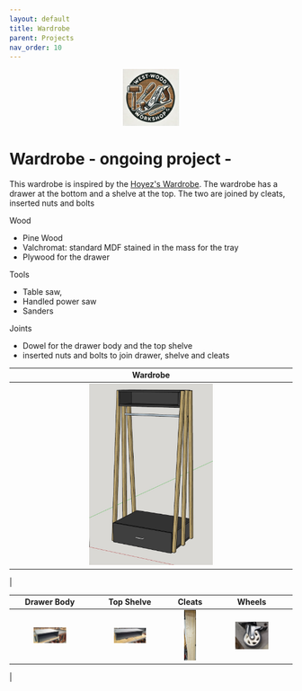 ```yaml
---
layout: default
title: Wardrobe
parent: Projects
nav_order: 10
---
```

<p align="center"> <img src="../media/www_logo.png" width="20%" height="20%"/> </p>

# Wardrobe - ongoing project -

This wardrobe is inspired by the [Hoyez's Wardrobe](https://www.lairdubois.fr/creations/16546-meuble-penderie.html). The wardrobe has a drawer at the bottom and a shelve at the top. The two are joined by cleats, inserted nuts and bolts

Wood
* Pine Wood
* Valchromat: standard MDF stained in the mass for the tray
* Plywood for the drawer


Tools
* Table saw,
* Handled power saw
* Sanders


Joints
* Dowel for the drawer body and the top shelve
* inserted nuts and bolts to join drawer, shelve and cleats


|                                                                 Wardrobe                                                                  |
|:-----------------------------------------------------------------------------------------------------------------------------------------:|
|          [<img alt="image" height="45%" src="/media/Wardrobe.jpg" width="45%"/>](https://garlatti.github.io/media/Wardrobe.jpg)           | 
|      



|                                                                  Drawer Body                                                                   |                                                                  Top Shelve                                                                  |                                                                Cleats                                                                |                                                                Wheels                                                                |
|:----------------------------------------------------------------------------------------------------------------------------------------------:|:--------------------------------------------------------------------------------------------------------------------------------------------:|:------------------------------------------------------------------------------------------------------------------------------------:|:------------------------------------------------------------------------------------------------------------------------------------:|
| [<img alt="image" height="45%" src="/media/Wardrobe_Drawer_Body.jpg" width="45%"/>](https://garlatti.github.io/media/Wardrobe_Drawer_Body.jpg) | [<img alt="image" height="45%" src="/media/Wardrobe_Top_Shelve.jpg" width="45%"/>](https://garlatti.github.io/media/Wardrobe_Top_Shelve.jpg) | [<img alt="image" height="35%" src="/media/Wardrobe_Cleats.jpg" width="35%"/>](https://garlatti.github.io/media/Wardrobe_Cleats.jpg) | [<img alt="image" height="45%" src="/media/Wardrobe_Wheels.jpg" width="45%"/>](https://garlatti.github.io/media/Wardrobe_Wheels.jpg) |
|    